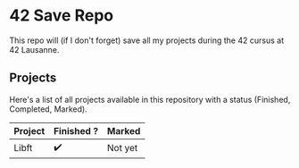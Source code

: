 # 42 Save Repo

This repo will (if I don't forget) save all my projects during the 42 cursus at 42 Lausanne.

## Projects

Here's a list of all projects available in this repository with a status (Finished, Completed, Marked).

| Project | Finished ?         | Marked  |
| ------- | ------------------ | ------- |
| Libft   | :heavy_check_mark: | Not yet |

